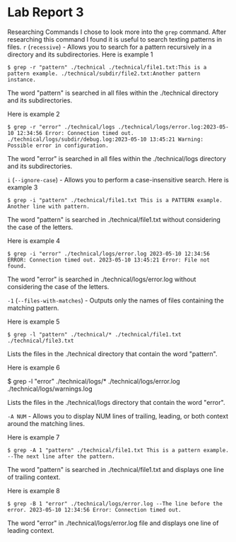 # Lab Report 3

Researching Commands
I chose to look more into the `grep` command.
After researching this command I found it is useful to search texting patterns in files.
`r` (`recessive`) - Allows you to search for a pattern recursively in a directory and its subdirectories.
Here is example 1 

`$ grep -r "pattern" ./technical
./technical/file1.txt:This is a pattern example.
./technical/subdir/file2.txt:Another pattern instance.`

 The word "pattern" is searched in all files within the ./technical directory and its subdirectories.

Here is example 2

`$ grep -r "error" ./technical/logs
./technical/logs/error.log:2023-05-10 12:34:56 Error: Connection timed out.
./technical/logs/subdir/debug.log:2023-05-10 13:45:21 Warning: Possible error in configuration.`

The word "error" is searched in all files within the ./technical/logs directory and its subdirectories.

`i` (`--ignore-case`) - Allows you to perform a case-insensitive search.
Here is example 3

`$ grep -i "pattern" ./technical/file1.txt
This is a PATTERN example.
Another line with pattern.`

The word "pattern" is searched in ./technical/file1.txt without considering the case of the letters.

Here is example 4

`$ grep -i "error" ./technical/logs/error.log
2023-05-10 12:34:56 ERROR: Connection timed out.
2023-05-10 13:45:21 Error: File not found.`

The word "error" is searched in ./technical/logs/error.log without considering the case of the letters.

`-1` (`--files-with-matches`) - Outputs only the names of files containing the matching pattern.

Here is example 5

`$ grep -l "pattern" ./technical/*
./technical/file1.txt
./technical/file3.txt`

Lists the files in the ./technical directory that contain the word "pattern".

Here is example 6

$ grep -l "error" ./technical/logs/*
./technical/logs/error.log
./technical/logs/warnings.log

Lists the files in the ./technical/logs directory that contain the word "error".

`-A NUM` - Allows you to display NUM lines of trailing, leading, or both context around the matching lines.

Here is example 7

`$ grep -A 1 "pattern" ./technical/file1.txt
This is a pattern example.
--The next line after the pattern.`

The word "pattern" is searched in ./technical/file1.txt and displays one line of trailing context.

Here is example 8

`$ grep -B 1 "error" ./technical/logs/error.log
--The line before the error.
2023-05-10 12:34:56 Error: Connection timed out.`

The word "error" in ./technical/logs/error.log file and displays one line of leading context.







